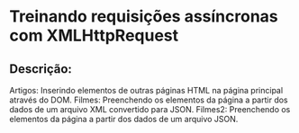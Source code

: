 # Treinando requisições assíncronas com XMLHttpRequest

## Descrição: 
Artigos: Inserindo elementos de outras páginas HTML na página principal através do DOM.
Filmes: Preenchendo os elementos da página a partir dos dados de um arquivo XML convertido para JSON.
Filmes2: Preenchendo os elementos da página a partir dos dados de um arquivo JSON.
